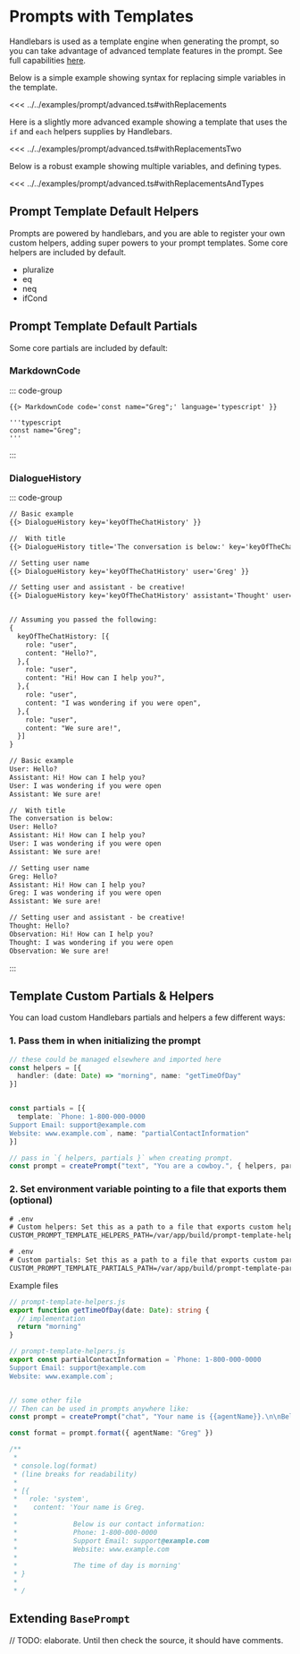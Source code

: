 # Prompts with Templates
Handlebars is used as a template engine when generating the prompt, so you can take advantage of advanced template features in the prompt. See full capabilities [here](https://handlebarsjs.com/guide/).

Below is a simple example showing syntax for replacing simple variables in the template.

<GenericOutput example="prompt.advanced.withReplacements">

<<< ../../examples/prompt/advanced.ts#withReplacements
</GenericOutput>


Here is a slightly more advanced example showing a template that uses the `if` and `each` helpers supplies by Handlebars.
<GenericOutput example="prompt.advanced.withReplacementsTwo">

<<< ../../examples/prompt/advanced.ts#withReplacementsTwo
</GenericOutput>




Below is a robust example showing multiple variables, and defining types.

<GenericOutput example="prompt.advanced.withReplacementsAndTypes">

<<< ../../examples/prompt/advanced.ts#withReplacementsAndTypes
</GenericOutput>


## Prompt Template Default Helpers
Prompts are powered by handlebars, and you are able to register your own custom helpers, adding super powers to your prompt templates. Some core helpers are included by default.
- pluralize
- eq
- neq
- ifCond


## Prompt Template Default Partials
Some core partials are included by default:

### MarkdownCode
::: code-group
``` [Raw Template]
{{> MarkdownCode code='const name="Greg";' language='typescript' }}
```
``` [Parsed]
'''typescript
const name="Greg";
'''
```
:::

### DialogueHistory

::: code-group

```txt [Raw Template]
// Basic example
{{> DialogueHistory key='keyOfTheChatHistory' }}

//  With title
{{> DialogueHistory title='The conversation is below:' key='keyOfTheChatHistory' }}

// Setting user name
{{> DialogueHistory key='keyOfTheChatHistory' user='Greg' }}

// Setting user and assistant - be creative!
{{> DialogueHistory key='keyOfTheChatHistory' assistant='Thought' user='Observation' }}


// Assuming you passed the following:
{
  keyOfTheChatHistory: [{
    role: "user",
    content: "Hello?",
  },{
    role: "user",
    content: "Hi! How can I help you?",
  },{
    role: "user",
    content: "I was wondering if you were open",
  },{
    role: "user",
    content: "We sure are!",
  }]
}
```

```txt [Parsed]
// Basic example
User: Hello?
Assistant: Hi! How can I help you?
User: I was wondering if you were open
Assistant: We sure are!

//  With title
The conversation is below:
User: Hello?
Assistant: Hi! How can I help you?
User: I was wondering if you were open
Assistant: We sure are!

// Setting user name
Greg: Hello?
Assistant: Hi! How can I help you?
Greg: I was wondering if you were open
Assistant: We sure are!

// Setting user and assistant - be creative!
Thought: Hello?
Observation: Hi! How can I help you?
Thought: I was wondering if you were open
Observation: We sure are!

```
:::


<!-- ### JsonSchema
```:no-line-numbers
```
### JsonSchemaExampleJson
```:no-line-numbers
``` -->


## Template Custom Partials & Helpers
You can load custom Handlebars partials and helpers a few different ways:


### 1. Pass them in when initializing the prompt

```ts
// these could be managed elsewhere and imported here
const helpers = [{
  handler: (date: Date) => "morning", name: "getTimeOfDay"
}]


const partials = [{
  template: `Phone: 1-800-000-0000
Support Email: support@example.com
Website: www.example.com`, name: "partialContactInformation"
}]

// pass in `{ helpers, partials }` when creating prompt.
const prompt = createPrompt("text", "You are a cowboy.", { helpers, partials })
```

### 2. Set environment variable pointing to a file that exports them (optional)

```txt
# .env
# Custom helpers: Set this as a path to a file that exports custom helpers.
CUSTOM_PROMPT_TEMPLATE_HELPERS_PATH=/var/app/build/prompt-template-helpers.js
```

```txt
# .env
# Custom partials: Set this as a path to a file that exports custom partials.
CUSTOM_PROMPT_TEMPLATE_PARTIALS_PATH=/var/app/build/prompt-template-partials.js
```

Example files
```ts
// prompt-template-helpers.js
export function getTimeOfDay(date: Date): string {
  // implementation
  return "morning"
}

// prompt-template-helpers.js
export const partialContactInformation = `Phone: 1-800-000-0000
Support Email: support@example.com
Website: www.example.com`;


// some other file
// Then can be used in prompts anywhere like:
const prompt = createPrompt("chat", "Your name is {{agentName}}.\n\nBelow is our contact information: \n{{> partialContactInformation}}\n\nThe time of day is {{getTimeOfDay}}")

const format = prompt.format({ agentName: "Greg" })

/**
 * 
 * console.log(format) 
 * (line breaks for readability)
 * 
 * [{ 
 *   role: 'system', 
 *    content: 'Your name is Greg.
 * 
 *              Below is our contact information:
 *              Phone: 1-800-000-0000
 *              Support Email: support@example.com
 *              Website: www.example.com
 * 
 *              The time of day is morning' 
 * }
 * 
 * /
```

## Extending `BasePrompt`
// TODO: elaborate. Until then check the source, it should have comments.